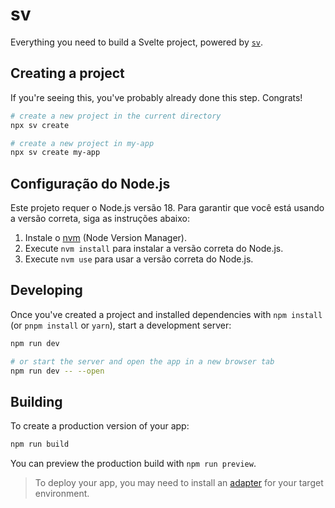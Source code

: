 # sv

Everything you need to build a Svelte project, powered by [`sv`](https://github.com/sveltejs/cli).

## Creating a project

If you're seeing this, you've probably already done this step. Congrats!

```bash
# create a new project in the current directory
npx sv create

# create a new project in my-app
npx sv create my-app
```

## Configuração do Node.js

Este projeto requer o Node.js versão 18. Para garantir que você está usando a versão correta, siga as instruções abaixo:

1. Instale o [nvm](https://github.com/nvm-sh/nvm) (Node Version Manager).
2. Execute `nvm install` para instalar a versão correta do Node.js.
3. Execute `nvm use` para usar a versão correta do Node.js.

## Developing

Once you've created a project and installed dependencies with `npm install` (or `pnpm install` or `yarn`), start a development server:

```bash
npm run dev

# or start the server and open the app in a new browser tab
npm run dev -- --open
```

## Building

To create a production version of your app:

```bash
npm run build
```

You can preview the production build with `npm run preview`.

> To deploy your app, you may need to install an [adapter](https://svelte.dev/docs/kit/adapters) for your target environment.

